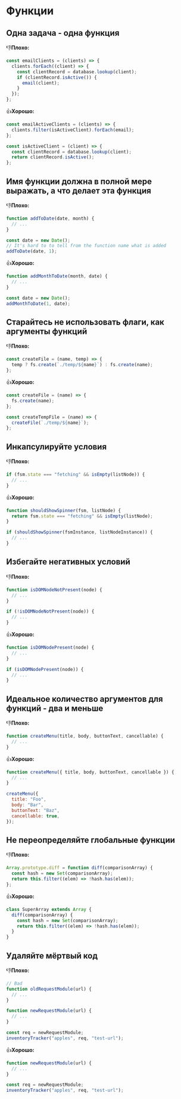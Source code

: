 # Функции

## Одна задача - одна функция

👎**Плохо:**

```javascript
const emailClients = (clients) => {
  clients.forEach((client) => {
    const clientRecord = database.lookup(client);
    if (clientRecord.isActive()) {
      email(client);
    }
  });
};
```

👍**Хорошо:**

```javascript
const emailActiveClients = (clients) => {
  clients.filter(isActiveClient).forEach(email);
};

const isActiveClient = (client) => {
  const clientRecord = database.lookup(client);
  return clientRecord.isActive();
};
```

## Имя функции должна в полной мере выражать, а что делает эта функция

👎**Плохо:**

```javascript
function addToDate(date, month) {
  // ...
}

const date = new Date();
// It's hard to to tell from the function name what is added
addToDate(date, 1);
```

👍**Хорошо:**

```javascript
function addMonthToDate(month, date) {
  // ...
}

const date = new Date();
addMonthToDate(1, date);
```

## Старайтесь не использовать флаги, как аргументы функций

👎**Плохо:**

```javascript
const createFile = (name, temp) => {
  temp ? fs.create(`./temp/${name}`) : fs.create(name);
};
```

👍**Хорошо:**

```javascript
const createFile = (name) => {
  fs.create(name);
};

const createTempFile = (name) => {
  createFile(`./temp/${name}`);
};
```

## Инкапсулируйте условия

👎**Плохо:**

```javascript
if (fsm.state === "fetching" && isEmpty(listNode)) {
  // ...
}
```

👍**Хорошо:**

```javascript
function shouldShowSpinner(fsm, listNode) {
  return fsm.state === "fetching" && isEmpty(listNode);
}

if (shouldShowSpinner(fsmInstance, listNodeInstance)) {
  // ...
}
```

## Избегайте негативных условий

👎**Плохо:**

```javascript
function isDOMNodeNotPresent(node) {
  // ...
}

if (!isDOMNodeNotPresent(node)) {
  // ...
}
```

👍**Хорошо:**

```javascript
function isDOMNodePresent(node) {
  // ...
}

if (isDOMNodePresent(node)) {
  // ...
}
```

## Идеальное количество аргументов для функций - два и меньше

👎**Плохо:**

```javascript
function createMenu(title, body, buttonText, cancellable) {
  // ...
}
```

👍**Хорошо:**

```javascript
function createMenu({ title, body, buttonText, cancellable }) {
  // ...
}

createMenu({
  title: "Foo",
  body: "Bar",
  buttonText: "Baz",
  cancellable: true,
});
```

## Не переопределяйте глобальные функции

👎**Плохо:**

```javascript
Array.prototype.diff = function diff(comparisonArray) {
  const hash = new Set(comparisonArray);
  return this.filter((elem) => !hash.has(elem));
};
```

👍**Хорошо:**

```javascript
class SuperArray extends Array {
  diff(comparisonArray) {
    const hash = new Set(comparisonArray);
    return this.filter((elem) => !hash.has(elem));
  }
}
```

## Удаляйте мёртвый код

👎**Плохо:**

```javascript
// Bad
function oldRequestModule(url) {
  // ...
}

function newRequestModule(url) {
  // ...
}

const req = newRequestModule;
inventoryTracker("apples", req, "test-url");
```

👍**Хорошо:**

```javascript
function newRequestModule(url) {
  // ...
}

const req = newRequestModule;
inventoryTracker("apples", req, "test-url");
```
